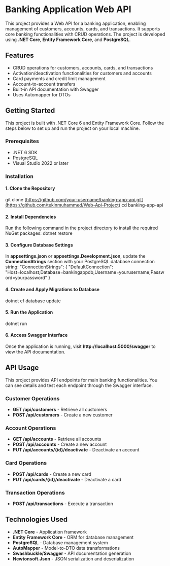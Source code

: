# Banking Application Web API
This project provides a Web API for a banking application, enabling management of customers, accounts, cards, and transactions. It supports core banking functionalities with CRUD operations. The project is developed using **.NET Core**, **Entity Framework Core**, and **PostgreSQL**.

## Features
* CRUD operations for customers, accounts, cards, and transactions
* Activation/deactivation functionalities for customers and accounts
* Card payments and credit limit management
* Account-to-account transfers
* Built-in API documentation with Swagger
* Uses Automapper for DTOs

## Getting Started
This project is built with .NET Core 6 and Entity Framework Core. Follow the steps below to set up and run the project on your local machine.

### Prerequisites
* .NET 6 SDK
* PostgreSQL
* Visual Studio 2022 or later

### Installation

#### 1. Clone the Repository
git clone [https://github.com/your-username/banking-app-api.git](https://github.com/tekinmuhammed/Web-Api-Project)
cd banking-app-api

#### 2. Install Dependencies
Run the following command in the project directory to install the required NuGet packages:
dotnet restore

#### 3. Configure Database Settings
In **appsettings.json** or **appsettings.Development.json**, update the **ConnectionStrings** section with your PostgreSQL database connection string:
"ConnectionStrings": {
    "DefaultConnection": "Host=localhost;Database=bankingappdb;Username=yourusername;Password=yourpassword"
}

#### 4. Create and Apply Migrations to Database
dotnet ef database update

#### 5. Run the Application
dotnet run

#### 6. Access Swagger Interface
Once the application is running, visit **http://localhost:5000/swagger** to view the API documentation.

## API Usage
This project provides API endpoints for main banking functionalities. You can see details and test each endpoint through the Swagger interface.

### Customer Operations
* **GET /api/customers** - Retrieve all customers
* **POST /api/customers** - Create a new customer

### Account Operations
* **GET /api/accounts** - Retrieve all accounts
* **POST /api/accounts** - Create a new account
* **PUT /api/accounts/{id}/deactivate** - Deactivate an account

### Card Operations
* **POST /api/cards** - Create a new card
* **PUT /api/cards/{id}/deactivate** - Deactivate a card

### Transaction Operations
* **POST /api/transactions** - Execute a transaction


## Technologies Used
* **.NET Core** - Application framework
* **Entity Framework Core** - ORM for database management
* **PostgreSQL** - Database management system
* **AutoMapper** - Model-to-DTO data transformations
* **Swashbuckle/Swagger** - API documentation generation
* **Newtonsoft.Json** - JSON serialization and deserialization
